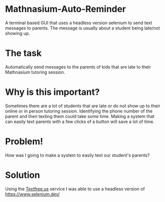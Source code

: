 # Mathnasium-Auto-Reminder
A terminal based GUI that uses a headless version selenium to send text messages to parents. The message is usually about a student being late/not showing up.

# The task
Automatically send messages to the parents of kids that are late to their Mathnasium tutoring session.

# Why is this important?
Sometimes there are a lot of students that are late or do not show up to their online or in person tutoring session.
Identifying the phone number of the parent and then texting them could take some time.
Making a system that can easily text parents with a few clicks of a button will save a lot of time.

# Problem!
How was I going to make a system to easily text our student's parents?

# Solution
Using the [Textfree.us](https://textfree.us/) service I was able to use a headless version of https://www.selenium.dev/
